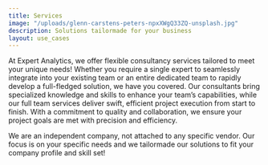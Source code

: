 ```yaml
---
title: Services
image: "/uploads/glenn-carstens-peters-npxXWgQ33ZQ-unsplash.jpg"
description: Solutions tailormade for your business
layout: use_cases
---
```


At Expert Analytics, we offer flexible consultancy services tailored to meet your unique needs!
Whether you require a single expert to seamlessly integrate into your existing team or an entire dedicated team to rapidly
develop a full-fledged solution, we have you covered.
Our consultants bring specialized knowledge and skills to enhance your team’s capabilities,
while our full team services deliver swift, efficient project execution from start to finish.
With a commitment to quality and collaboration, we ensure your project goals are met with precision and efficiency.

We are an independent company, not attached to any specific vendor. Our focus is on your specific needs and we tailormade
our solutions to fit your company profile and skill set!
